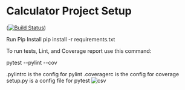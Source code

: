 # Calculator Project Setup
([![Build Status](https://app.travis-ci.com/Tanv08/calc2_division.svg?branch=main)](https://app.travis-ci.com/Tanv08/calc2_division))

Run Pip Install
pip install -r requirements.txt

To run tests, Lint, and Coverage report use this command:

pytest  --pylint --cov

.pylintrc is the config for pylint
.coveragerc is the config for coverage
setup.py is a config file for pytest
![csv](https://user-images.githubusercontent.com/90285650/145343250-b1530565-c8a3-44d9-9ea4-91fda9e917eb.png)
